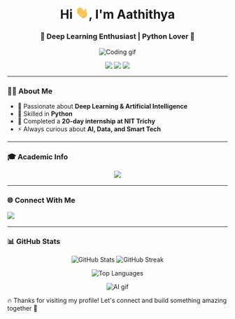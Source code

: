 <h1 align="center">Hi <img src="https://raw.githubusercontent.com/ABSphreak/ABSphreak/master/gifs/Hi.gif" width="30px">, I'm Aathithya</h1>
<h3 align="center">🚀 Deep Learning Enthusiast | Python Lover 🐍</h3>

<p align="center">
  <img src="https://media.giphy.com/media/WUlplcMpOCEmTGBtBW/giphy.gif" width="200px" alt="Coding gif"/>
</p>

<p align="center">
  <img src="https://img.shields.io/badge/Python-3776AB?style=for-the-badge&logo=python&logoColor=white"/>
  <img src="https://img.shields.io/badge/Deep%20Learning-FF6F00?style=for-the-badge&logo=tensorflow&logoColor=white"/>
  <img src="https://img.shields.io/badge/Machine%20Learning-102230?style=for-the-badge&logo=scikitlearn&logoColor=orange"/>
</p>

---

### 👨‍💻 About Me  
- 🌱 Passionate about **Deep Learning & Artificial Intelligence**  
- 🐍 Skilled in **Python**  
- 💼 Completed a **20-day internship at NIT Trichy**  
- ⚡ Always curious about **AI, Data, and Smart Tech**  

---

### 🎓 Academic Info
<p align="center">
  <img src="https://img.shields.io/badge/Current%20CGPA-8.2-green?style=for-the-badge&logo=academia&logoColor=white"/>
</p>

---

### 🌐 Connect With Me  
<p align="left">
  <a href="https://www.linkedin.com/in/aathithya-a-k-ab6754294/">
    <img src="https://img.shields.io/badge/LinkedIn-0077B5?style=for-the-badge&logo=linkedin&logoColor=white"/>
  </a>
</p>

---

### 📊 GitHub Stats  
<p align="center">
  <img src="https://github-readme-stats.vercel.app/api?username=Aathithya&show_icons=true&theme=radical" alt="GitHub Stats" height="160"/>
  <img src="https://github-readme-streak-stats.herokuapp.com/?user=Aathithya&theme=radical" alt="GitHub Streak" height="160"/>
</p>

<p align="center">
  <img src="https://github-readme-stats.vercel.app/api/top-langs/?username=Aathithya&layout=compact&theme=radical" alt="Top Languages" height="160"/>
</p>

<p align="center">
  <img src="https://media.giphy.com/media/ZVik7pBtu9dNS/giphy.gif" width="300px" alt="AI gif"/>
</p>

🔥 Thanks for visiting my profile! Let's connect and build something amazing together 🚀
